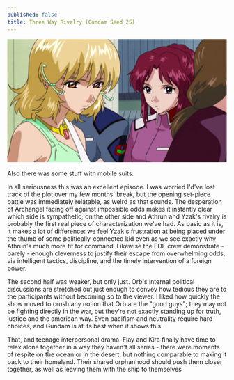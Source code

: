 ```yaml
---
published: false
title: Three Way Rivalry (Gundam Seed 25)
---
```

![](/purity.jpg)

Also there was some stuff with mobile suits.

In all seriousness this was an excellent episode. I was worried I'd've lost track of the plot over my few months' break, but the opening set-piece battle was immediately relatable, as weird as that sounds. The desperation of Archangel facing off against impossible odds makes it instantly clear which side is sympathetic; on the other side and Athrun and Yzak's rivalry is probably the first real piece of characterization we've had. As basic as it is, it makes a lot of difference: we feel Yzak's frustration at being placed under the thumb of some politically-connected kid even as we see exactly why Athrun's much more fit for command. Likewise the EDF crew demonstrate - barely - enough cleverness to justify their escape from overwhelming odds, via intelligent tactics, discipline, and the timely intervention of a foreign power.

The second half was weaker, but only just. Orb's internal political discussions are stretched out just enough to convey how tedious they are to the participants without becoming so to the viewer. I liked how quickly the show moved to crush any notion that Orb are the "good guys"; they may not be fighting directly in the war, but they're not exactly standing up for truth, justice and the american way. Even pacifism and neutrality require hard choices, and Gundam is at its best when it shows this.

That, and teenage interpersonal drama. Flay and Kira finally have time to relax alone together in a way they haven't all series - there were moments of respite on the ocean or in the desert, but nothing comparable to making it back to their homeland. Their shared orphanhood should push them closer together, as well as leaving them with the ship to themselves